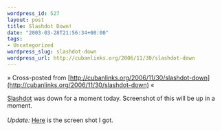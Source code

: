 ```yaml
--- 
wordpress_id: 527
layout: post
title: Slashdot Down!
date: "2003-03-28T21:56:34+00:00"
tags: 
- Uncategorized
wordpress_slug: slashdot-down
wordpress_url: http://cubanlinks.org/2006/11/30/slashdot-down
---
```

&raquo; Cross-posted from [http://cubanlinks.org/2006/11/30/slashdot-down](http://cubanlinks.org/2006/11/30/slashdot-down) &laquo;

<p><a href="http://slashdot.org" title="News for Nerds">Slashdot</a> was down for a moment today.  Screenshot of this will be up in a moment.
<br/><br/>
<i>Update:</i> <a href="/images/slashdot_down.png" title="screen cap of Slashdot.org down">Here</a> is the screen shot I got.</p>

